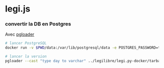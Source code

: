 # legi.js

### convertir la DB en Postgres

Avec [pgloader](https://github.com/dimitri/pgloader)

```sh
# lancer PostgreSQL
docker run -v $PWD/data:/var/lib/postgresql/data -e POSTGRES_PASSWORD=test -p 5433:5432 -d postgres

# lancer la version
pgloader --cast "type day to varchar" ../legilibre/legi.py-docker/tarballs/legilibre.sqlite postgresql://postgres:test@127.0.0.1:5434/legi

```